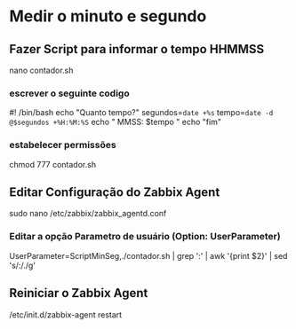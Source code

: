 # Medir o minuto e segundo

## Fazer Script para informar o tempo HHMMSS
nano contador.sh

### escrever o seguinte codigo
\#! /bin/bash
echo "Quanto tempo?"
segundos=`date +%s`
tempo=`date -d @$segundos +%H:%M:%S`
echo " MMSS: $tempo "
echo "fim"

### estabelecer permissões

chmod 777 contador.sh

## Editar Configuração do Zabbix Agent
sudo nano /etc/zabbix/zabbix_agentd.conf

### Editar a opção Parametro de usuário (Option: UserParameter)

UserParameter=ScriptMinSeg,./contador.sh | grep ':' | awk '{print $2}' | sed 's/:/./g'

## Reiniciar o Zabbix Agent

/etc/init.d/zabbix-agent restart
